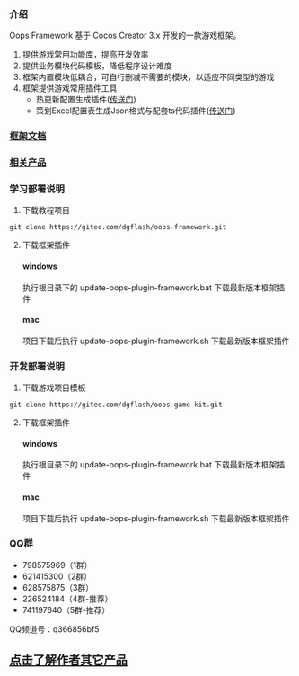 ### 介绍
Oops Framework 基于 Cocos Creator 3.x 开发的一款游戏框架。
1. 提供游戏常用功能库，提高开发效率
2. 提供业务模块代码模板，降低程序设计难度
3. 框架内置模块低耦合，可自行删减不需要的模块，以适应不同类型的游戏
4. 框架提供游戏常用插件工具
    - 热更新配置生成插件([传送门](https://gitee.com/dgflash/oops-plugin-hot-update))
    - 策划Excel配置表生成Json格式与配套ts代码插件([传送门](https://gitee.com/dgflash/oops-plugin-excel-to-json))

### <a href="https://gitee.com/dgflash/oops-framework/wikis/pages?sort_id=12002375&doc_id=2873565" target="_blank">框架文档</a>

### <a href="https://store.cocos.com/app/search?name=oops" target="_blank">相关产品</a>

### 学习部署说明
1. 下载教程项目
```
git clone https://gitee.com/dgflash/oops-framework.git
```

2. 下载框架插件
    #### windows
    执行根目录下的 update-oops-plugin-framework.bat 下载最新版本框架插件
    
    #### mac
    项目下载后执行 update-oops-plugin-framework.sh 下载最新版本框架插件

### 开发部署说明
1. 下载游戏项目模板
```
git clone https://gitee.com/dgflash/oops-game-kit.git
```

2. 下载框架插件
    #### windows
    执行根目录下的 update-oops-plugin-framework.bat 下载最新版本框架插件
    
    #### mac
    项目下载后执行 update-oops-plugin-framework.sh 下载最新版本框架插件

### QQ群
- 798575969（1群）
- 621415300（2群）
- 628575875（3群）    
- 226524184（4群-推荐）
- 741197640（5群-推荐）

QQ频道号：q366856bf5

## [点击了解作者其它产品](https://store.cocos.com/app/search?name=oops)